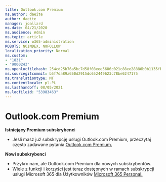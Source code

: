 ```yaml
---
title: Outlook.com Premium
ms.author: daeite
author: daeite
manager: joallard
ms.date: 04/21/2020
ms.audience: Admin
ms.topic: article
ms.service: o365-administration
ROBOTS: NOINDEX, NOFOLLOW
localization_priority: Normal
ms.custom:
- "1831"
- "9000243"
ms.openlocfilehash: 254cd25b76a5bc7d58f08eee5686c021c88ee28880b0b1135fba8e2119355721
ms.sourcegitcommit: b5f7da89a650d2915dc652449623c78be6247175
ms.translationtype: MT
ms.contentlocale: pl-PL
ms.lasthandoff: 08/05/2021
ms.locfileid: "53983463"
---
```

# <a name="outlookcom-premium"></a>Outlook.com Premium

**Istniejący Premium subskrybenci**

- Jeśli masz już subskrypcję usługi Outlook.com Premium, przeczytaj często zadawane pytania [Outlook.com Premium.](https://support.office.com/article/cd5f03f6-1407-456a-9410-f8f24804746b?wt.mc_id=Office_Outlook_com_Alchemy)

**Nowi subskrybenci**

- Przykro nam, ale Outlook.com Premium dla nowych subskrybentów.
- Wiele z funkcji [i korzyści jest](https://support.office.com/article/78c6089c-7faf-44f5-82e2-efa9ebb921d2?wt.mc_id=Office_Outlook_com_Alchemy) teraz dostępnych w ramach subskrypcji usługi Microsoft 365 dla Użytkowników [Microsoft 365 Personal.](https://go.microsoft.com/fwlink/?linkid=2017122)